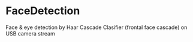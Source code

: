 # FaceDetection
Face & eye detection by Haar Cascade Clasifier (frontal face cascade) on USB camera stream
